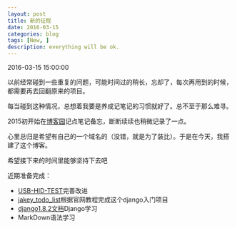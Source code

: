 ```yaml
---
layout: post
title: 新的征程
date: 2016-03-15
categories: blog
tags: [New, ]
description: everything will be ok.
---
```



2016-03-15 15:00:00

以前经常碰到一些重复的问题，可能时间过的稍长，忘却了，每次再用到的时候，都需要再去回翻原来的项目。

每当碰到这种情况，总想着我要是养成记笔记的习惯就好了。总不至于那么难寻。

2015初开始在[博客园](http://home.cnblogs.com/u/jakeyChen/)记点笔记备忘，断断续续也稍微记录了一点。

心里总归是希望有自己的一个域名的（没错，就是为了装比）。于是在今天，我搭建了这个博客。

希望接下来的时间里能够坚持下去吧

近期准备完成：
- [USB-HID-TEST](http://git.oschina.net/jakey.chen/USB-HID-TEST)完善改进
- [jakey_todo_list](https://github.com/JakeyChen/jakey_todo_list)根据官网教程完成这个django入门项目
- [django1.8.2文档](http://python.usyiyi.cn/django/index.html)Django学习
- MarkDown语法学习


